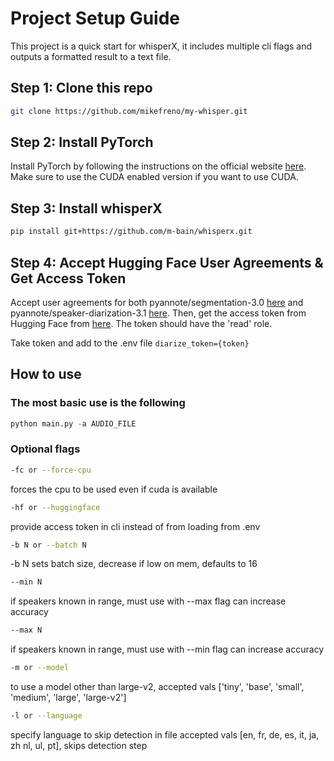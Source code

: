 # Project Setup Guide

This project is a quick start for whisperX, it includes multiple cli flags and outputs a formatted result to a text file.

## Step 1: Clone this repo
```bash
git clone https://github.com/mikefreno/my-whisper.git
```

## Step 2: Install PyTorch

Install PyTorch by following the instructions on the official website [here](https://pytorch.org/get-started/locally/). Make sure to use the CUDA enabled version if you want to use CUDA.

## Step 3: Install whisperX
```bash
pip install git+https://github.com/m-bain/whisperx.git
```

## Step 4: Accept Hugging Face User Agreements & Get Access Token

Accept user agreements for both pyannote/segmentation-3.0 [here](https://huggingface.co/pyannote/segmentation-3.0) and pyannote/speaker-diarization-3.1 [here](https://huggingface.co/pyannote/speaker-diarization-3.1). Then, get the access token from Hugging Face from [here](https://huggingface.co/settings/tokens). The token should have the 'read' role.

Take token and add to the .env file `diarize_token={token}`

## How to use

### The most basic use is the following 
```python
python main.py -a AUDIO_FILE
```

### Optional flags
```bash
-fc or --force-cpu
```
forces the cpu to be used even if cuda is available

```bash
-hf or --huggingface
```
provide access token in cli instead of from loading from .env

```bash
-b N or --batch N
```
-b N sets batch size, decrease if low on mem, defaults to 16

```bash
--min N
```
if speakers known in range, must use with --max flag can increase accuracy

```bash
--max N
```
if speakers known in range, must use with --min flag can increase accuracy

```bash
-m or --model
```
to use a model other than large-v2, accepted vals ['tiny', 'base', 'small', 'medium', 'large', 'large-v2']

```bash
-l or --language
```
specify language to skip detection in file accepted vals [en, fr, de, es, it, ja, zh nl, ul, pt], skips detection step 
